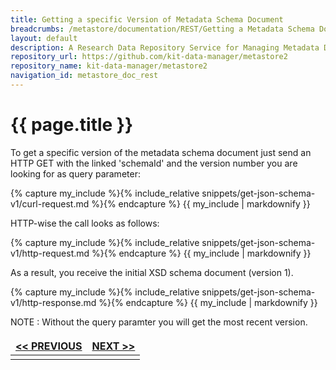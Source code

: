 ```yaml
---
title: Getting a specific Version of Metadata Schema Document
breadcrumbs: /metastore/documentation/REST/Getting a Metadata Schema Document
layout: default
description: A Research Data Repository Service for Managing Metadata Documents based on JSON or XML.
repository_url: https://github.com/kit-data-manager/metastore2
repository_name: kit-data-manager/metastore2
navigation_id: metastore_doc_rest
---
```


# {{ page.title }}

To get a specific version of the metadata schema document just send an HTTP GET with the linked
'schemaId' and the version number you are looking for as query parameter: 

{% capture my_include %}{% include_relative snippets/get-json-schema-v1/curl-request.md %}{% endcapture %}
{{ my_include | markdownify }}

HTTP-wise the call looks as follows: 

{% capture my_include %}{% include_relative snippets/get-json-schema-v1/http-request.md %}{% endcapture %}
{{ my_include | markdownify }}

As a result, you receive the initial XSD schema document (version 1). 

{% capture my_include %}{% include_relative snippets/get-json-schema-v1/http-response.md %}{% endcapture %}
{{ my_include | markdownify }}

NOTE
: Without the query paramter you will get the most recent version.

<style>
td, th {
   border: none!important;
}
</style>
|[<< PREVIOUS](list-specific-schema-records.html)| [NEXT >>](validate-metadata-document.html) |
|:----|----:|
| | |

